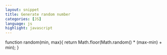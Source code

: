 ```yaml
---
layout: snippet
title: Generate random number
categories: [JS]
language: js
highlight: javascript
---
```

function random(min, max){
  return Math.floor(Math.random() * (max-min) + min);
}
<!--more-->
